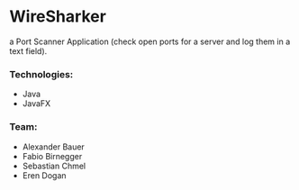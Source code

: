 # WireSharker
a Port Scanner Application (check open ports for a server and log them in a text field).

### Technologies:
- Java
- JavaFX

### Team:
- Alexander Bauer
- Fabio Birnegger
- Sebastian Chmel
- Eren Dogan
